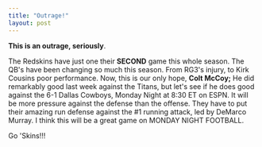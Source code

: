 ```yaml
---
title: "Outrage!"
layout: post
---
```


**This is an outrage, seriously**.

The Redskins have just one their **SECOND** game this whole season. The QB's have been changing so much this season. From RG3's injury, to Kirk Cousins poor performance. Now, this is our only hope, **Colt McCoy;** He did remarkably good last week against the Titans, but let's see if he does good against the 6-1 Dallas Cowboys, Monday Night at 8:30 ET on ESPN. It will be more pressure against the defense than the offense. They have to put their amazing run defense against the #1 running attack, led by DeMarco Murray. I think this will be a great game on MONDAY NIGHT FOOTBALL.

Go 'Skins!!!

